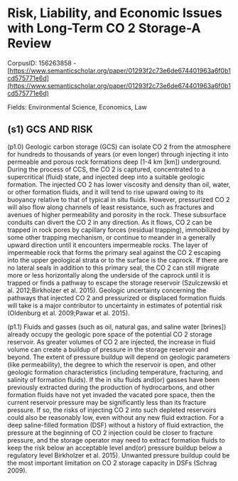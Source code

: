 # Risk, Liability, and Economic Issues with Long-Term CO 2 Storage-A Review

CorpusID: 156263858 - [https://www.semanticscholar.org/paper/01293f2c73e6de674401963a6f0b1cd575771e6d](https://www.semanticscholar.org/paper/01293f2c73e6de674401963a6f0b1cd575771e6d)

Fields: Environmental Science, Economics, Law

## (s1) GCS AND RISK
(p1.0) Geologic carbon storage (GCS) can isolate CO 2 from the atmosphere for hundreds to thousands of years (or even longer) through injecting it into permeable and porous rock formations deep (1-4 km [km]) underground. During the process of CCS, the CO 2 is captured, concentrated to a supercritical (fluid) state, and injected deep into a suitable geologic formation. The injected CO 2 has lower viscosity and density than oil, water, or other formation fluids, and it will tend to rise upward owing to its buoyancy relative to that of typical in situ fluids. However, pressurized CO 2 will also flow along channels of least resistance, such as fractures and avenues of higher permeability and porosity in the rock. These subsurface conduits can divert the CO 2 in any direction. As it flows, CO 2 can be trapped in rock pores by capillary forces (residual trapping), immobilized by some other trapping mechanism, or continue to meander in a generally upward direction until it encounters impermeable rocks. The layer of impermeable rock that forms the primary seal against the CO 2 escaping into the upper geological strata or to the surface is the caprock. If there are no lateral seals in addition to this primary seal, the CO 2 can still migrate more or less horizontally along the underside of the caprock until it is trapped or finds a pathway to escape the storage reservoir (Szulczewski et al. 2012;Birkholzer et al. 2015). Geologic uncertainty concerning the pathways that injected CO 2 and pressurized or displaced formation fluids will take is a major contributor to uncertainty in estimates of potential risk (Oldenburg et al. 2009;Pawar et al. 2015).

(p1.1) Fluids and gasses (such as oil, natural gas, and saline water [brines]) already occupy the geologic pore space of the potential CO 2 storage reservoir. As greater volumes of CO 2 are injected, the increase in fluid volume can create a buildup of pressure in the storage reservoir and beyond. The extent of pressure buildup will depend on geologic parameters (like permeability), the degree to which the reservoir is open, and other geologic formation characteristics (including temperature, fracturing, and salinity of formation fluids). If the in situ fluids and(or) gasses have been previously extracted during the production of hydrocarbons, and other formation fluids have not yet invaded the vacated pore space, then the current reservoir pressure may be significantly less than its fracture pressure. If so, the risks of injecting CO 2 into such depleted reservoirs could also be reasonably low, even without any new fluid extraction. For a deep saline-filled formation (DSF) without a history of fluid extraction, the pressure at the beginning of CO 2 injection could be closer to fracture pressure, and the storage operator may need to extract formation fluids to keep the risk below an acceptable level and(or) pressure buildup below a regulatory level Birkholzer et al. 2015). Unwanted pressure buildup could be the most important limitation on CO 2 storage capacity in DSFs (Schrag 2009).
